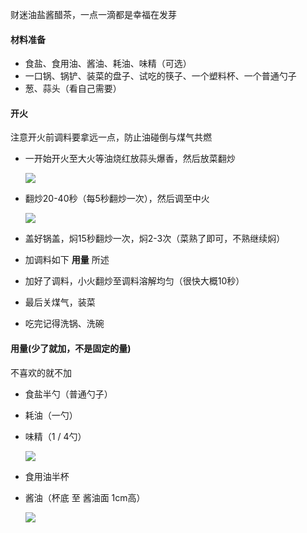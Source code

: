 财迷油盐酱醋茶，一点一滴都是幸福在发芽

#### 材料准备

- 食盐、食用油、酱油、耗油、味精（可选）
- 一口锅、锅铲、装菜的盘子、试吃的筷子、一个塑料杯、一个普通勺子
- 葱、蒜头（看自己需要）

#### 开火

注意开火前调料要拿远一点，防止油碰倒与煤气共燃

- 一开始开火至大火等油烧红放蒜头爆香，然后放菜翻炒

   ![](C:/Users/Administrator/Desktop/mygit/cooking/126.jpg)

- 翻炒20-40秒（每5秒翻炒一次），然后调至中火

  ![](C:/Users/Administrator/Desktop/mygit/cooking/127.jpg)

- 盖好锅盖，焖15秒翻炒一次，焖2-3次（菜熟了即可，不熟继续焖）
- 加调料如下 **用量** 所述
- 加好了调料，小火翻炒至调料溶解均匀（很快大概10秒）
- 最后关煤气，装菜
- 吃完记得洗锅、洗碗

#### 用量(少了就加，不是固定的量)

不喜欢的就不加

- 食盐半勺（普通勺子）

- 耗油（一勺）

- 味精（1 / 4勺）

  ![](./122.jpg)

- 食用油半杯

- 酱油（杯底 至 酱油面 1cm高）

  ![](./124.jpg)

  


